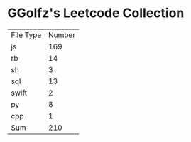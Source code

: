 # GGolfz's Leetcode Collection

<table><tr><td>File Type</td><td>Number</td></tr><tr><td>js</td><td>169</td></tr><tr><td>rb</td><td>14</td></tr><tr><td>sh</td><td>3</td></tr><tr><td>sql</td><td>13</td></tr><tr><td>swift</td><td>2</td></tr><tr><td>py</td><td>8</td></tr><tr><td>cpp</td><td>1</td></tr><tr><td>Sum</td><td>210</td></tr></table>